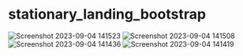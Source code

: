 # stationary_landing_bootstrap
![Screenshot 2023-09-04 141523](https://github.com/skanarul8002/stationary_landing_bootstrap/assets/112712827/1f9672ce-8a2b-4925-b3e6-95cdad7a968a)
![Screenshot 2023-09-04 141508](https://github.com/skanarul8002/stationary_landing_bootstrap/assets/112712827/6ecc47b5-00cb-4d23-ac85-0f36803f069e)
![Screenshot 2023-09-04 141436](https://github.com/skanarul8002/stationary_landing_bootstrap/assets/112712827/147ebae5-44b6-49cc-8df9-ba1bf0ce837a)
![Screenshot 2023-09-04 141419](https://github.com/skanarul8002/stationary_landing_bootstrap/assets/112712827/9958a6c0-ba07-469e-b5ed-951342a4dc95)
